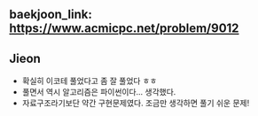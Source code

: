 baekjoon_link: https://www.acmicpc.net/problem/9012
---
## Jieon
- 확실히 이코테 풀었다고 좀 잘 풀었다 ㅎㅎ
- 풀면서 역시 알고리즘은 파이썬이다... 생각했다.
- 자료구조라기보단 약간 구현문제였다. 조금만 생각하면 풀기 쉬운 문제!